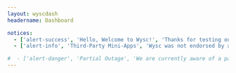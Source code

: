 ```yaml
---
layout: wyscdash
headername: Dashboard

notices:
  - ['alert-success', 'Hello, Welcome to Wysc!', 'Thanks for testing out Wysc&rsquo;s new Dashboard! The app is still in early beta right now, but we hope you enjoy!']
  - ['alert-info', 'Third-Party Mini-Apps', 'Wysc was not endorsed by any third-party services to provide mini-apps for our service. We use only public access points in our mini-app creation process, and <a href="docs/about/credits">list all third-party services we use</a> to make Wysc possible. Reach out to us <a href="docs/about/contact#official-inquiries">at our Contact page</a> for developer inquiries.']

#  - ['alert-danger', 'Partial Outage', 'We are currently aware of a partial outage on Wysc Dashboard for the App Modules and are currently working on a fix. Thank you!']
---
```

